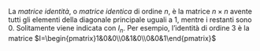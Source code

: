 La *matrice identità*, o *matrice identica* di ordine $n$, è la matrice $n\times n$ avente tutti gli elementi della diagonale principale uguali a $1$, mentre i restanti sono  $0$. Solitamente viene indicata con $I_n$.
Per esempio, l’identità di ordine $3$ è la matrice $I=\begin{pmatrix}1&0&0\\0&1&0\\0&0&1\end{pmatrix}$